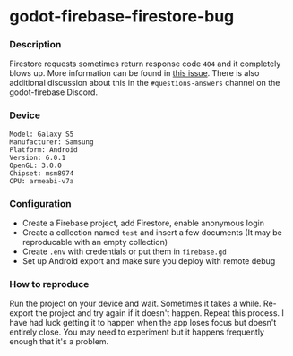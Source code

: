 # godot-firebase-firestore-bug

### Description

Firestore requests sometimes return response code `404` and it completely blows up. More information can be found in [this issue](https://github.com/GodotNuts/GodotFirebase/issues/257). There is also additional discussion about this in the `#questions-answers` channel on the godot-firebase Discord.

### Device

```
Model: Galaxy S5
Manufacturer: Samsung
Platform: Android
Version: 6.0.1
OpenGL: 3.0.0
Chipset: msm8974
CPU: armeabi-v7a
```

### Configuration

* Create a Firebase project, add Firestore, enable anonymous login
* Create a collection named `test` and insert a few documents (It may be reproducable with an empty collection)
* Create `.env` with credentials or put them in `firebase.gd`
* Set up Android export and make sure you deploy with remote debug

### How to reproduce

Run the project on your device and wait. Sometimes it takes a while. Re-export the project and try again if it doesn't happen. Repeat this process.
I have had luck getting it to happen when the app loses focus but doesn't entirely close. You may need to experiment but it happens frequently enough
that it's a problem.

